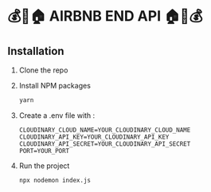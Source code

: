 # 💰🔁🏠 AIRBNB END API 🏠🔁💰

## Installation

1. Clone the repo

2. Install NPM packages

   ```sh
   yarn
   ```

3. Create a .env file with :

   ```JS
   CLOUDINARY_CLOUD_NAME=YOUR_CLOUDINARY_CLOUD_NAME
   CLOUDINARY_API_KEY=YOUR_CLOUDINARY_API_KEY
   CLOUDINARY_API_SECRET=YOUR_CLOUDINARY_API_SECRET
   PORT=YOUR_PORT
   ```

4. Run the project

   ```JS
   npx nodemon index.js
   ```
